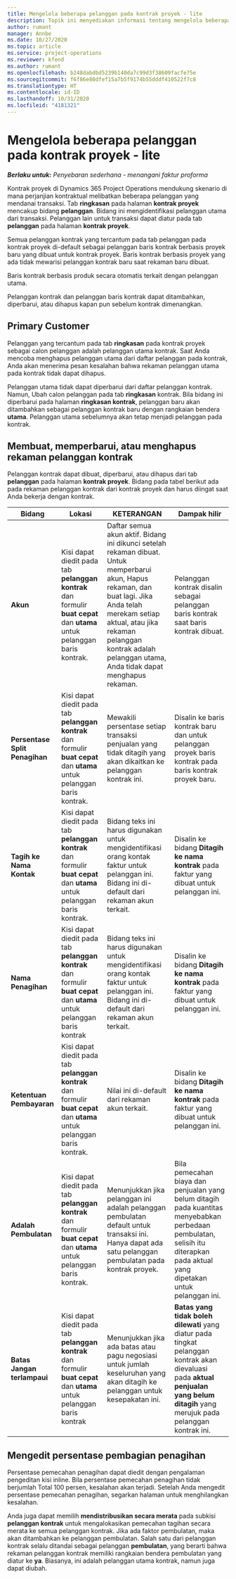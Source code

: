 ```yaml
---
title: Mengelola beberapa pelanggan pada kontrak proyek - lite
description: Topik ini menyediakan informasi tentang mengelola beberapa pelanggan pada kontrak proyek.
author: rumant
manager: Annbe
ms.date: 10/27/2020
ms.topic: article
ms.service: project-operations
ms.reviewer: kfend
ms.author: rumant
ms.openlocfilehash: b248dabdbd5239b140da7c99d3f38609facfe75e
ms.sourcegitcommit: f6f86e80dfef15a7b5f9174b55dddf410522f7c8
ms.translationtype: HT
ms.contentlocale: id-ID
ms.lasthandoff: 10/31/2020
ms.locfileid: "4181321"
---
```

# <a name="manage-multiple-customers-on-project-contracts---lite"></a>Mengelola beberapa pelanggan pada kontrak proyek - lite

_**Berlaku untuk:** Penyebaran sederhana - menangani faktur proforma_

Kontrak proyek di Dynamics 365 Project Operations mendukung skenario di mana perjanjian kontraktual melibatkan beberapa pelanggan yang mendanai transaksi. Tab **ringkasan** pada halaman **kontrak proyek** mencakup bidang **pelanggan**. Bidang ini mengidentifikasi pelanggan utama dari transaksi. Pelanggan lain untuk transaksi dapat diatur pada tab **pelanggan** pada halaman **kontrak proyek**.

Semua pelanggan kontrak yang tercantum pada tab pelanggan pada kontrak proyek di-default sebagai pelanggan baris kontrak berbasis proyek baru yang dibuat untuk kontrak proyek. Baris kontrak berbasis proyek yang ada tidak mewarisi pelanggan kontrak baru saat rekaman baru dibuat.

Baris kontrak berbasis produk secara otomatis terkait dengan pelanggan utama.

Pelanggan kontrak dan pelanggan baris kontrak dapat ditambahkan, diperbarui, atau dihapus kapan pun sebelum kontrak dimenangkan.

## <a name="primary-customer"></a>Primary Customer

Pelanggan yang tercantum pada tab **ringkasan** pada kontrak proyek sebagai calon pelanggan adalah pelanggan utama kontrak. Saat Anda mencoba menghapus pelanggan utama dari daftar pelanggan pada kontrak, Anda akan menerima pesan kesalahan bahwa rekaman pelanggan utama pada kontrak tidak dapat dihapus.

Pelanggan utama tidak dapat diperbarui dari daftar pelanggan kontrak. Namun, Ubah calon pelanggan pada tab **ringkasan** kontrak. Bila bidang ini diperbarui pada halaman **ringkasan kontrak**, pelanggan baru akan ditambahkan sebagai pelanggan kontrak baru dengan rangkaian bendera **utama**. Pelanggan utama sebelumnya akan tetap menjadi pelanggan pada kontrak.

## <a name="create-update-or-delete-a-contract-customer-record"></a>Membuat, memperbarui, atau menghapus rekaman pelanggan kontrak

Pelanggan kontrak dapat dibuat, diperbarui, atau dihapus dari tab **pelanggan** pada halaman **kontrak proyek**. Bidang pada tabel berikut ada pada rekaman pelanggan kontrak dari kontrak proyek dan harus diingat saat Anda bekerja dengan kontrak.

| Bidang | Lokasi | KETERANGAN | Dampak hilir |
| --- | --- | --- | --- |
| **Akun** | Kisi dapat diedit pada tab **pelanggan kontrak** dan formulir **buat cepat** dan **utama** untuk pelanggan baris kontrak. | Daftar semua akun aktif. Bidang ini dikunci setelah rekaman dibuat. Untuk memperbarui akun, Hapus rekaman, dan buat lagi. Jika Anda telah merekam setiap aktual, atau jika rekaman pelanggan kontrak adalah pelanggan utama, Anda tidak dapat menghapus rekaman. | Pelanggan kontrak disalin sebagai pelanggan baris kontrak saat baris kontrak dibuat. |
| **Persentase Split Penagihan** | Kisi dapat diedit pada tab **pelanggan kontrak** dan formulir **buat cepat** dan **utama** untuk pelanggan baris kontrak. | Mewakili persentase setiap transaksi penjualan yang tidak ditagih yang akan dikaitkan ke pelanggan kontrak ini. | Disalin ke baris kontrak baru dan untuk pelanggan proyek baris kontrak pada baris kontrak proyek baru. |
| **Tagih ke Nama Kontak** | Kisi dapat diedit pada tab **pelanggan kontrak** dan formulir **buat cepat** dan **utama** untuk pelanggan baris kontrak. | Bidang teks ini harus digunakan untuk mengidentifikasi orang kontak faktur untuk pelanggan ini. Bidang ini di-default dari rekaman akun terkait. | Disalin ke bidang **Ditagih ke nama kontrak** pada faktur yang dibuat untuk pelanggan ini. |
| **Nama Penagihan** | Kisi dapat diedit pada tab **pelanggan kontrak** dan formulir **buat cepat** dan **utama** untuk pelanggan baris kontrak | Bidang teks ini harus digunakan untuk mengidentifikasi orang kontak faktur untuk pelanggan ini. Bidang ini di-default dari rekaman akun terkait. | Disalin ke bidang **Ditagih ke nama kontrak** pada faktur yang dibuat untuk pelanggan ini. |
| **Ketentuan Pembayaran** | Kisi dapat diedit pada tab **pelanggan kontrak** dan formulir **buat cepat** dan **utama** untuk pelanggan baris kontrak. | Nilai ini di-default dari rekaman akun terkait. | Disalin ke bidang **Ditagih ke nama kontrak** pada faktur yang dibuat untuk pelanggan ini. |
| **Adalah Pembulatan** | Kisi dapat diedit pada tab **pelanggan kontrak** dan formulir **buat cepat** dan **utama** untuk pelanggan baris kontrak. | Menunjukkan jika pelanggan ini adalah pelanggan pembulatan default untuk transaksi ini. Hanya dapat ada satu pelanggan pembulatan pada kontrak proyek. | Bila pemecahan biaya dan penjualan yang belum ditagih pada kuantitas menyebabkan perbedaan pembulatan, selisih itu diterapkan pada aktual yang dipetakan untuk pelanggan ini. |
| **Batas Jangan terlampaui** | Kisi dapat diedit pada tab **pelanggan kontrak** dan formulir **buat cepat** dan **utama** untuk pelanggan baris kontrak | Menunjukkan jika ada batas atau pagu negosiasi untuk jumlah keseluruhan yang akan ditagih ke pelanggan untuk kesepakatan ini. | **Batas yang tidak boleh dilewati** yang diatur pada tingkat pelanggan kontrak akan dievaluasi pada **aktual penjualan yang belum ditagih** yang merujuk pada pelanggan kontrak ini. |

## <a name="edit-billing-split-percentages"></a>Mengedit persentase pembagian penagihan

Persentase pemecahan penagihan dapat diedit dengan pengalaman pengeditan kisi inline. Bila persentase pemecahan penagihan tidak berjumlah Total 100 persen, kesalahan akan terjadi. Setelah Anda mengedit persentase pemecahan penagihan, segarkan halaman untuk menghilangkan kesalahan.

Anda juga dapat memilih **mendistribusikan secara merata** pada subkisi **pelanggan kontrak** untuk mengalokasikan pemecahan tagihan secara merata ke semua pelanggan kontrak. Jika ada faktor pembulatan, maka akan ditambahkan ke pelanggan pembulatan. Salah satu dari pelanggan kontrak selalu ditandai sebagai pelanggan **pembulatan**, yang berarti bahwa rekaman pelanggan kontrak memiliki rangkaian bendera pembulatan yang diatur ke **ya**. Biasanya, ini adalah pelanggan utama kontrak, namun juga dapat diubah.
